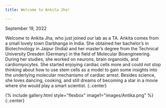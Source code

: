 ```yaml
---
title: Welcome to Ankita Jha!

---
```


September 19, 2022
 

Welcome to Ankita Jha, who just joined our lab as a TA. Ankita comes from a small lovely town Darbhanga in India. She obtained her bachelor’s in Biotechnology in Jaipur (India) and her master’s degree from the Technical University Dresden (Germany) in the field of Molecular Bioengineering. During her studies, she worked on neurons, brain organoids, and cardiomyocytes. She started enjoying cardiac cells more and could not stop thinking about how to use stem cells as a model to gain some insights into the underlying molecular mechanisms of cardiac arrest. Besides science, she loves dancing, cooking, and still dreams of becoming a star in a movie where she would play a smart scientist.
{:.center}

{% include gallery.html style="flexbox" image1="images/Antika.png" %} {:.center}
